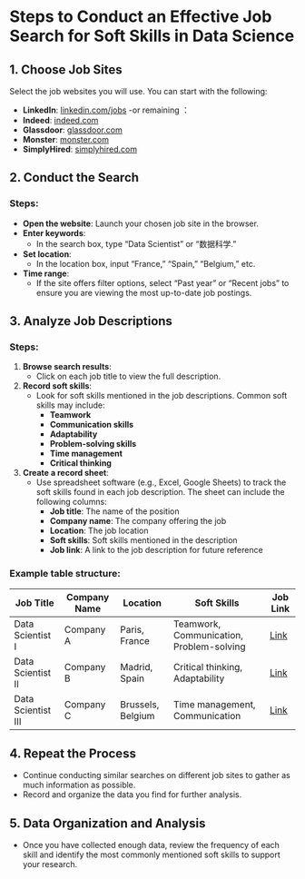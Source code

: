 # Steps to Conduct an Effective Job Search for Soft Skills in Data Science

## 1. Choose Job Sites
Select the job websites you will use. You can start with the following:

- **LinkedIn**: [linkedin.com/jobs](https://www.linkedin.com/jobs/)
-or remaining ：
- **Indeed**: [indeed.com](https://www.indeed.com/)
- **Glassdoor**: [glassdoor.com](https://www.glassdoor.com/)
- **Monster**: [monster.com](https://www.monster.com/)
- **SimplyHired**: [simplyhired.com](https://www.simplyhired.com/)

## 2. Conduct the Search
### Steps:
- **Open the website**: Launch your chosen job site in the browser.
- **Enter keywords**:
   - In the search box, type “Data Scientist” or “数据科学.”
- **Set location**:
   - In the location box, input “France,” “Spain,” “Belgium,” etc.
- **Time range**:
   - If the site offers filter options, select “Past year” or “Recent jobs” to ensure you are viewing the most up-to-date job postings.

## 3. Analyze Job Descriptions
### Steps:
1. **Browse search results**:
   - Click on each job title to view the full description.
2. **Record soft skills**:
   - Look for soft skills mentioned in the job descriptions. Common soft skills may include:
     - **Teamwork**
     - **Communication skills**
     - **Adaptability**
     - **Problem-solving skills**
     - **Time management**
     - **Critical thinking**
3. **Create a record sheet**:
   - Use spreadsheet software (e.g., Excel, Google Sheets) to track the soft skills found in each job description. The sheet can include the following columns:
     - **Job title**: The name of the position
     - **Company name**: The company offering the job
     - **Location**: The job location
     - **Soft skills**: Soft skills mentioned in the description
     - **Job link**: A link to the job description for future reference

### Example table structure:

| Job Title         | Company Name  | Location          | Soft Skills                                  | Job Link                              |
|-------------------|---------------|-------------------|----------------------------------------------|---------------------------------------|
| Data Scientist I   | Company A     | Paris, France     | Teamwork, Communication, Problem-solving      | [Link](https://example.com)           |
| Data Scientist II  | Company B     | Madrid, Spain     | Critical thinking, Adaptability               | [Link](https://example.com)           |
| Data Scientist III | Company C     | Brussels, Belgium | Time management, Communication               | [Link](https://example.com)           |

## 4. Repeat the Process
- Continue conducting similar searches on different job sites to gather as much information as possible.
- Record and organize the data you find for further analysis.

## 5. Data Organization and Analysis
- Once you have collected enough data, review the frequency of each skill and identify the most commonly mentioned soft skills to support your research.

